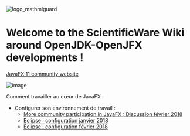 ![logo_mathmlguard](https://user-images.githubusercontent.com/19194678/41108486-e9aac9e2-6a74-11e8-9055-bf714fa45609.png)

# Welcome to the ScientificWare Wiki around OpenJDK-OpenJFX developments !

[JavaFX 11 community website](https://openjfx.io/)

![image](https://user-images.githubusercontent.com/19194678/41190255-70c588d8-6bdb-11e8-8e2c-ec95235a391e.png)

Comment travailler au cœur de JavaFX :
- Configurer son environnement de travail : 
  - [More community participation in JavaFX : Discussion février 2018](http://mail.openjdk.java.net/pipermail/openjfx-dev/2018-February/021335.html)
  - [Eclipse : configuration janvier 2018](http://mail.openjdk.java.net/pipermail/openjfx-dev/2018-January/021305.html)
  - [Eclipse : configuration février 2018](http://mail.openjdk.java.net/pipermail/openjfx-dev/2018-February/021327.html)
